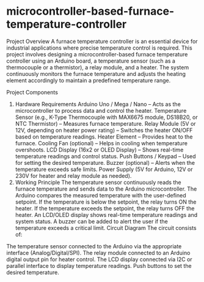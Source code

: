 # microcontroller-based-furnace-temperature-controller
Project Overview
A furnace temperature controller is an essential device for industrial applications where precise temperature control is required. This project involves designing a microcontroller-based furnace temperature controller using an Arduino board, a temperature sensor (such as a thermocouple or a thermistor), a relay module, and a heater. The system continuously monitors the furnace temperature and adjusts the heating element accordingly to maintain a predefined temperature range.

Project Components
1. Hardware Requirements
Arduino Uno / Mega / Nano – Acts as the microcontroller to process data and control the heater.
Temperature Sensor (e.g., K-Type Thermocouple with MAX6675 module, DS18B20, or NTC Thermistor) – Measures furnace temperature.
Relay Module (5V or 12V, depending on heater power rating) – Switches the heater ON/OFF based on temperature readings.
Heater Element – Provides heat to the furnace.
Cooling Fan (optional) – Helps in cooling when temperature overshoots.
LCD Display (16x2 or OLED Display) – Shows real-time temperature readings and control status.
Push Buttons / Keypad – Used for setting the desired temperature.
Buzzer (optional) – Alerts when the temperature exceeds safe limits.
Power Supply (5V for Arduino, 12V or 230V for heater and relay module as needed).
2. Working Principle
The temperature sensor continuously reads the furnace temperature and sends data to the Arduino microcontroller.
The Arduino compares the measured temperature with the user-defined setpoint.
If the temperature is below the setpoint, the relay turns ON the heater.
If the temperature exceeds the setpoint, the relay turns OFF the heater.
An LCD/OLED display shows real-time temperature readings and system status.
A buzzer can be added to alert the user if the temperature exceeds a critical limit.
Circuit Diagram
The circuit consists of:

The temperature sensor connected to the Arduino via the appropriate interface (Analog/Digital/SPI).
The relay module connected to an Arduino digital output pin for heater control.
The LCD display connected via I2C or parallel interface to display temperature readings.
Push buttons to set the desired temperature.
